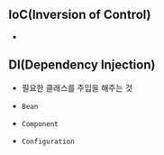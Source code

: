 ## IoC(Inversion of Control)

- 

## DI(Dependency Injection)

- 필요한 클래스를 주입을 해주는 것





- `Bean`
- `Component`
- `Configuration`

